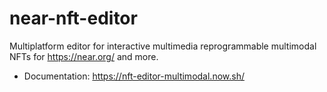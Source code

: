 # near-nft-editor
Multiplatform editor for interactive multimedia reprogrammable multimodal NFTs for https://near.org/ and more.

 * Documentation: https://nft-editor-multimodal.now.sh/

